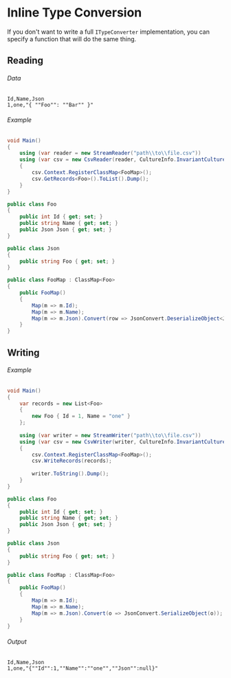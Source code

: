﻿# Inline Type Conversion

If you don't want to write a full `ITypeConverter` implementation, you can specify a function that will do the same thing.

## Reading

###### Data

```
Id,Name,Json
1,one,"{ ""Foo"": ""Bar"" }"
```

###### Example

```cs
void Main()
{
    using (var reader = new StreamReader("path\\to\\file.csv"))
    using (var csv = new CsvReader(reader, CultureInfo.InvariantCulture))
    {
        csv.Context.RegisterClassMap<FooMap>();
        csv.GetRecords<Foo>().ToList().Dump();
    }
}

public class Foo
{
    public int Id { get; set; }
    public string Name { get; set; }
    public Json Json { get; set; }
}

public class Json
{
    public string Foo { get; set; }
}

public class FooMap : ClassMap<Foo>
{
    public FooMap()
    {
        Map(m => m.Id);
        Map(m => m.Name);
        Map(m => m.Json).Convert(row => JsonConvert.DeserializeObject<Json>(row.GetField("Json")));
    }
}
```

## Writing

###### Example

```cs
void Main()
{
	var records = new List<Foo>
	{
		new Foo { Id = 1, Name = "one" }
	};
	
	using (var writer = new StreamWriter("path\\to\\file.csv"))
	using (var csv = new CsvWriter(writer, CultureInfo.InvariantCulture))
	{
		csv.Context.RegisterClassMap<FooMap>();
		csv.WriteRecords(records);
		
		writer.ToString().Dump();
	}
}

public class Foo
{
	public int Id { get; set; }
	public string Name { get; set; }
	public Json Json { get; set; }
}

public class Json
{
	public string Foo { get; set; }
}

public class FooMap : ClassMap<Foo>
{
	public FooMap()
	{
		Map(m => m.Id);
		Map(m => m.Name);
		Map(m => m.Json).Convert(o => JsonConvert.SerializeObject(o));
	}
}
```

###### Output

```
Id,Name,Json
1,one,"{""Id"":1,""Name"":""one"",""Json"":null}"
```
